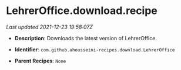 # LehrerOffice.download.recipe

_Last updated 2021-12-23 19:58:07Z_

- **Description**: Downloads the latest version of LehrerOffice.

- **Identifier**: `com.github.ahousseini-recipes.download.LehrerOffice`

- **Parent Recipes**: `None`